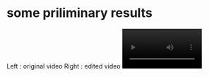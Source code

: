 # some priliminary results
Left : original video
Right : edited video
<video src='https://github.com/AshokBatakala/DragVideo/assets/111169763/afec5fd6-fc09-4bec-a0c5-402328c0c5e4' width=180/>
